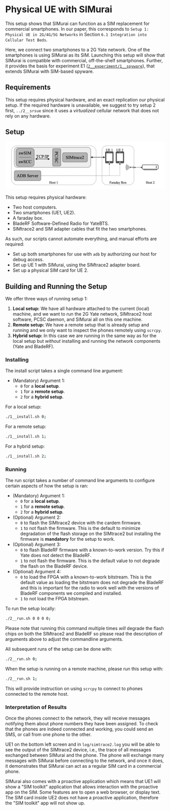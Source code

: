 # Physical UE with SIMurai

This setup shows that SIMurai can function as a SIM replacement for commercial smartphones. In our paper, this corresponds to `Setup 1: Physical UE in 2G/4G/5G Networks` in Section `6.1 Integration into Cellular Test Beds`.

Here, we connect two smartphones to a 2G Yate network. One of the smartphones is using SIMurai as its SIM. Launching this setup will show that SIMurai is compatible with commercial, off-the-shelf smartphones. Further, it provides the basis for experiment E1 ([`2__experiment/1__spyware`](../../2__experiment/1__spyware/README.md)), that extends SIMurai with SIM-based spyware.

## Requirements

This setup requires physical hardware, and an exact replication our physical setup. If the required hardware is unavailable, we suggest to try setup 2 first, `../2__srsue` since it uses a *virtualized* cellular network that does not rely on any hardware.

## Setup

![alt text](./setup.png)

This setup requires physical hardware:
- Two host computers.
- Two smartphones (UE1, UE2).
- A faraday box.
- BladeRF Software-Defined Radio for YateBTS.
- SIMtrace2 and SIM adapter cables that fit the two smartphones.

As such, our scripts cannot automate everything, and manual efforts are required:
- Set up both smartphones for use with `adb` by authorizing our host for debug access.
- Set up UE 1 with SIMurai, using the SIMtrace2 adapter board.
- Set up a physical SIM card for UE 2.

## Building and Running the Setup

We offer three ways of running setup 1:
1. **Local setup:** We have all hardware attached to the current (local) machine, and we want to run the 2G Yate network, SIMtrace2 host software, PCSC daemon, and SIMurai all on this one machine.
2. **Remote setup:** We have a remote setup that is already setup and running and we only want to inspect the phones remotely using `scrcpy`.
3. **Hybrid setup:** In this case we are running in the same way as for the local setup but *without* installing and running the network components (Yate and BladeRF).

### Installing
The install script takes a single command line argument:
- (Mandatory) Argument 1:
  - `0` for a **local setup**.
  - `1` for a **remote setup**.
  - `2` for a **hybrid setup**.

For a local setup:
```bash
./1__install.sh 0;
```

For a remote setup:
```bash
./1__install.sh 1;
```

For a hybrid setup:
```bash
./1__install.sh 2;
```

### Running

The run script takes a number of command line arguments to configure certain aspects of how the setup is ran:
- (Mandatory) Argument 1:
  - `0` for a **local setup**.
  - `1` for a **remote setup**.
  - `2` for a **hybrid setup**.
- (Optional) Argument 2:
  - `0` to flash the SIMtrace2 device with the cardem firmware.
  - `1` to not flash the firmware. This is the default to minimize degradation of the flash storage on the SIMtrace2 but installing the firmware is **mandatory** for the setup to work.
- (Optional) Argument 3:
  - `0` to flash BladeRF firmware with a known-to-work version. Try this if Yate does not detect the BladeRF.
  - `1` to not flash the firmware. This is the default value to not degrade the flash on the BladeRF device.
- (Optional) Argument 4:
  - `0` to load the FPGA with a known-to-work bitstream. This is the default value as loading the bitstream does not degrade the BladeRF and this is important for the radio to work well with the versions of BladeRF components we compiled and installed.
  - `1` to not load the FPGA bitstream.

To run the setup locally:
```bash
./2__run.sh 0 0 0 0;
```
Please note that running this command multiple times *will* degrade the flash chips on both the SIMtrace2 and BladeRF so please read the description of arguments above to adjust the commandline arguments.

All subsequent runs of the setup can be done with:
```bash
./2__run.sh 0;
```

When the setup is running on a remote machine, please run this setup with:
```bash
./2__run.sh 1;
```
This will provide instruction on using `scrcpy` to connect to phones connected to the remote host.

### Interpretation of Results

Once the phones connect to the network, they will receive messages notifying them about phone numbers they have been assigned. To check that the phones are indeed connected and working, you could send an SMS, or call from one phone to the other.

UE1 on the bottom left screen and in `log/simtrace2.log` you will be able to see the output of the SIMtrace2 device, i.e., the trace of all messages exchanged between SIMurai and the phone.
The phone will exchange many messages with SIMurai before connecting to the network, and once it does, it demonstrates that SIMurai can act as a regular SIM card in a commercial phone.

SIMurai also comes with a proactive application which means that UE1 will show a "SIM toolkit" application that allows interaction with the proactive app on the SIM. Some features are to open a web browser, or display text. The SIM card inside UE2 does not have a proactive application, therefore the "SIM toolkit" app will not show up.

